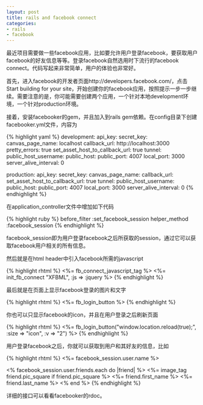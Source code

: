```yaml
---
layout: post
title: rails and facebook connect
categories:
- rails
- facebook
---
```

最近项目需要做一些facebook应用，比如要允许用户登录facebook，要获取用户facebook的好友信息等等。登录facebook自然选用时下流行的facebook connect。代码写起来非常简单，用户的体验也非常好。

首先，进入facebook的开发者页面http://developers.facebook.com/，点击Start building for your site，开始创建你的facebook应用，按照提示一步一步继续。需要注意的是，你可能需要创建两个应用，一个针对本地development环境，一个针对production环境。

接着，安装facebooker的gem，并且加入到rails gem依赖。在config目录下创建facebooker.yml文件，内容为

{% highlight yaml %}
development:
  api_key:
  secret_key:
  canvas_page_name: localhost
  callback_url: http://localhost:3000
  pretty_errors: true
  set_asset_host_to_callback_url: true
  tunnel:
    public_host_username:
    public_host:
    public_port: 4007
    local_port: 3000
    server_alive_interval: 0

production:
  api_key:
  secret_key:
  canvas_page_name:
  callback_url:
  set_asset_host_to_callback_url: true
  tunnel:
    public_host_username:
    public_host:
    public_port: 4007
    local_port: 3000
    server_alive_interval: 0
{% endhighlight %}

在application_controller文件中增加如下代码

{% highlight ruby %}
before_filter :set_facebook_session
helper_method :facebook_session
{% endhighlight %}


facebook_session即为用户登录facebook之后所获取的session，通过它可以获取facebook用户相关的所有信息。

然后就是在html header中引入facebook所需的javascript

{% highlight rhtml %}
<%= fb_connect_javascript_tag %>
<%= init_fb_connect "XFBML", :js => :jquery %>
{% endhighlight %}


最后就是在页面上显示facebook登录的图片和文字

{% highlight rhtml %}
<%= fb_login_button %>
{% endhighlight %}


你也可以只显示facebook的icon，并且在用户登录之后刷新页面

{% highlight rhtml %}
<%= fb_login_button("window.location.reload(true);", :size => "icon", :v => "2") %>
{% endhighlight %}


用户登录facebook之后，你就可以获取到用户和其好友的信息，比如

{% highlight rhtml %}
<%= facebook_session.user.name %>

<% facebook_session.user.friends.each do |friend| %>
  <%= image_tag friend.pic_square if friend.pic_square %>
  <%= friend.first_name %>
  <%= friend.last_name %>
<% end %>
{% endhighlight %}

详细的接口可以看看facebooker的rdoc。

